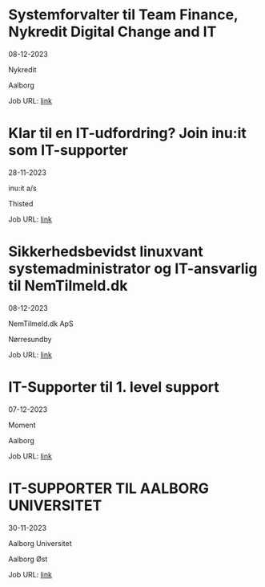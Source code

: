 # Systemforvalter til Team Finance, Nykredit Digital Change and IT
08-12-2023

Nykredit

Aalborg

Job URL: [link](https://www.jobindex.dk/jobannonce/497678/systemforvalter-til-team-finance-nykredit-digital-change-and-it)


# Klar til en IT-udfordring? Join inu:it som IT-supporter
28-11-2023

inu:it a/s

Thisted

Job URL: [link](https://www.jobindex.dk/jobannonce/496863/klar-til-en-it-udfordring-join-inuit-som-it-supporter)


# Sikkerhedsbevidst linuxvant systemadministrator og IT-ansvarlig til NemTilmeld.dk
08-12-2023

NemTilmeld.dk ApS

Nørresundby

Job URL: [link](https://www.nordjyskejob.dk/resultat/sikkerhedsbevidst-linuxvant-systemadministrator-og-it-ansvarlig-til-ne-lja-85161867.aspx?jobId=LJA-85161867&list=SearchResultsJobsIds&index=17&querydesc=SearchJobQueryDescription&viewedfrom=1)


# IT-Supporter til 1. level support
07-12-2023

Moment

Aalborg

Job URL: [link](https://mit.moment.dk/jobopslag/vis?no=187292)


# IT-SUPPORTER TIL AALBORG UNIVERSITET
30-11-2023

Aalborg Universitet

Aalborg Øst

Job URL: [link](http://www.peoplexs.com/Peoplexs22/CandidatesPortalNoLogin/Vacancy.cfm?PortalID=1968&VacatureID=1216894)


